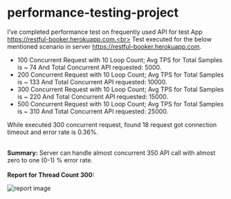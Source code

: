 # performance-testing-project
I’ve completed performance test on frequently used API for test App https://restful-booker.herokuapp.com.<br>
Test executed for the below mentioned scenario in server https://restful-booker.herokuapp.com. <br>
<ul>
<li>100 Concurrent Request with 10 Loop Count; Avg TPS for Total Samples is ~ 74 And Total Concurrent API requested: 5000.</li>
<li>200 Concurrent Request with 10 Loop Count; Avg TPS for Total Samples is ~ 133 And Total Concurrent API requested: 10000.</li>
<li>300 Concurrent Request with 10 Loop Count; Avg TPS for Total Samples is ~ 220 And Total Concurrent API requested: 15000.</li>
<li>500 Concurrent Request with 10 Loop Count; Avg TPS for Total Samples is ~ 310 And Total Concurrent API requested: 25000.</li>
</ul>
While executed 300 concurrent request, found  18 request got connection timeout and error rate is 0.36%. <br><br>

<b>Summary:</b> Server can handle almost concurrent 350 API call with almost zero to one (0-1) % error rate.<br><br>
<b>Report for Thread Count 300:</b><br>

![report image](https://github.com/fatematabassum1604009/performance-testing-project/assets/34239300/123c89e0-ad5b-4462-b3b3-f03372d605fb)
